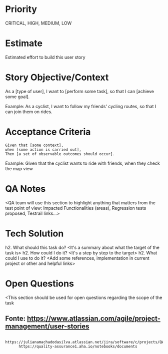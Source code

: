# Priority 
CRITICAL, HIGH, MEDIUM, LOW

# Estimate 
Estimated effort to build this user story

# Story Objective/Context
<Short Context about the story and clearly saying what is expected with this story.>
    As a [type of user],
    I want to [perform some task],
    so that I can [achieve some goal].

Example:
    As a cyclist,
    I want to follow my friends' cycling routes,
    so that I can join them on rides.

# Acceptance Criteria
    Given that [some context],
    when [some action is carried out],
    Then [a set of observable outcomes should occur].

Example:
    Given that the cyclist wants to ride with friends,
    when they check the map view

# QA Notes
<QA team will use this section to highlight anything that matters from the test point of view:
Impacted Functionalities (areas), Regression tests proposed, Testrail links…>

# Tech Solution
<Developers will use this section to write their notes on how they intend to attend to the story goal
technically.>
h2. What should this task do?
<It's a summary about what the target of the task is>
h2. How could I do it?
<It's a step by step to the target>
h2. What could I use to do it?
<Add some references, implementation in current project or other and helpful links>

# Open Questions
<This section should be used for open questions regarding the scope of the task

## Fonte: https://www.atlassian.com/agile/project-management/user-stories
          https://julianamachadodasilva.atlassian.net/jira/software/c/projects/QA/issues
          https://quality-assurance1.aha.io/notebooks/documents